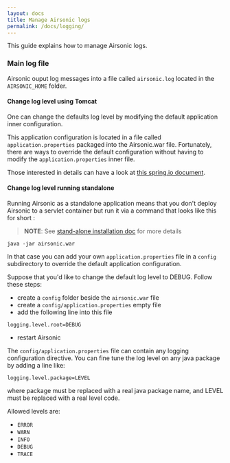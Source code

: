 ```yaml
---
layout: docs
title: Manage Airsonic logs
permalink: /docs/logging/
---
```

This guide explains how to manage Airsonic logs.

### Main log file

Airsonic ouput log messages into a file called `airsonic.log` located in the `AIRSONIC_HOME` folder.

#### Change log level using Tomcat

One can change the defaults log level by modifying the default application inner configuration.

This application configuration is located in a file called `application.properties` packaged into the Airsonic.war file. Fortunately, there are ways to override the default configuration without having to modify the `application.properties` inner file.

Those interested in details can have a look at [this spring.io document](https://docs.spring.io/spring-boot/docs/current/reference/html/boot-features-external-config.html#boot-features-external-config-application-property-files).

#### Change log level running standalone

Running Airsonic as a standalone application means that you don't deploy Airsonic to a servlet container but run it via a command that looks like this for short :

> **NOTE**: See [stand-alone installation doc](/docs/install/war-standalone/) for more details

```
java -jar airsonic.war
```

In that case you can add your own `application.properties` file in a `config` subdirectory to override the default application configuration.

Suppose that you'd like to change the default log level to DEBUG. Follow these steps:

- create a `config` folder beside the `airsonic.war` file
- create a `config/application.properties` empty file
- add the following line into this file

```
logging.level.root=DEBUG
```

- restart Airsonic

The `config/application.properties` file can contain any logging configuration directive.
You can fine tune the log level on any java package by adding a line like:

```
logging.level.package=LEVEL
```

where package must be replaced with a real java package name, and LEVEL must be replaced with a real level code.

Allowed levels are:
- `ERROR`
- `WARN`
- `INFO`
- `DEBUG`
- `TRACE`
